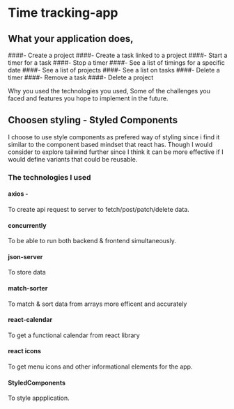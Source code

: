 # Time tracking-app

## What your application does,

####- Create a project
####- Create a task linked to a project
####- Start a timer for a task
####- Stop a timer
####- See a list of timings for a specific date
####- See a list of projects
####- See a list on tasks
####- Delete a timer
####- Remove a task
####- Delete a project

Why you used the technologies you used,
Some of the challenges you faced and features you hope to implement in the future.

## Choosen styling - Styled Components

I choose to use style components as prefered way of styling since i find it similar to the component based mindset that react has.
Though I would consider to explore tailwind further since I think it can be more effective if I would define variants that could be reusable.

### The technologies I used

#### axios -

To create api request to server to fetch/post/patch/delete data.

#### concurrently

To be able to run both backend & frontend simultaneously.

#### json-server

To store data

#### match-sorter

To match & sort data from arrays more efficent and accurately

#### react-calendar

To get a functional calendar from react library

#### react icons

To get menu icons and other informational elements for the app.

#### StyledComponents

To style appplication.
